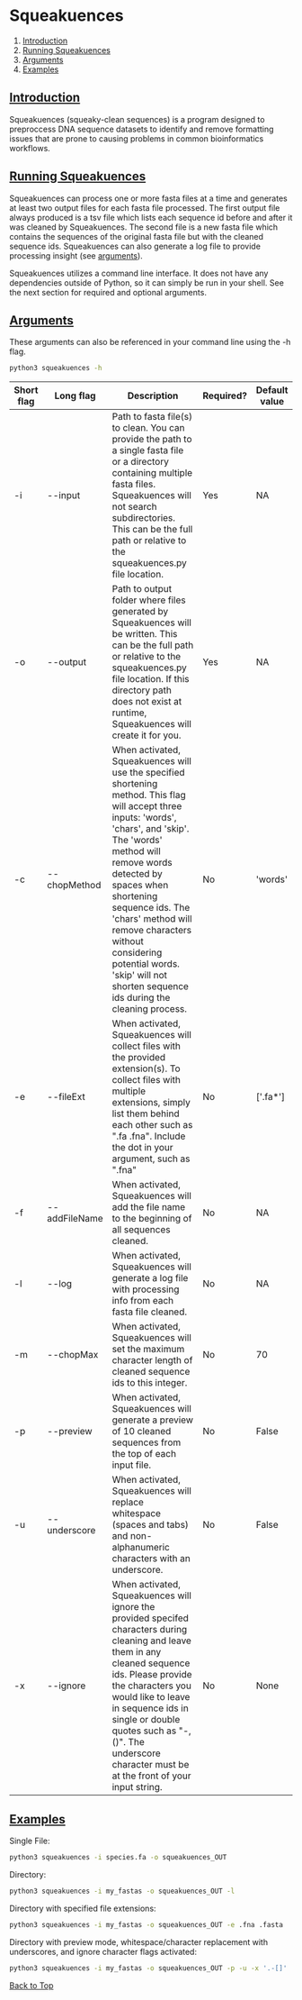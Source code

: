 <a name="top"></a>
# Squeakuences
1. [Introduction](#intro)
2. [Running Squeakuences](#running)
3. [Arguments](#arguments)
4. [Examples](#examples)

## <ins>**Introduction**</ins> <a name="intro"></a>
Squeakuences (squeaky-clean sequences) is a program designed to preproccess DNA sequence datasets to identify and remove formatting issues that are prone to causing problems in common bioinformatics workflows. 

## <ins>**Running Squeakuences**</ins> <a name="running"></a>
Squeakuences can process one or more fasta files at a time and generates at least two output files for each fasta file processed. The first output file always produced is a tsv file which lists each sequence id before and after it was cleaned by Squeakuences. The second file is a new fasta file which contains the sequences of the original fasta file but with the cleaned sequence ids. Squeakuences can also generate a log file to provide processing insight (see [arguments](#arguments)).

Squeakuences utilizes a command line interface. It does not have any dependencies outside of Python, so it can simply be run in your shell. See the next section for required and optional arguments.

## <ins>**Arguments**</ins> <a name="arguments"></a>
These arguments can also be referenced in your command line using the -h flag.
```bash
python3 squeakuences -h
```
| Short flag | Long flag         | Description | Required? | Default value |
|------------|-------------------|-------------|-----------|---------------|
| -i         | --input           | Path to fasta file(s) to clean. You can provide the path to a single fasta file or a directory containing multiple fasta files. Squeakuences will not search subdirectories. This can be the full path or relative to the squeakuences.py file location. | Yes | NA |
| -o         | --output          | Path to output folder where files generated by Squeakuences will be written. This can be the full path or relative to the squeakuences.py file location. If this directory path does not exist at runtime, Squeakuences will create it for you. | Yes | NA |
| -c         | --chopMethod       | When activated, Squeakuences will use the specified shortening method. This flag will accept three inputs: 'words', 'chars', and 'skip'. The 'words' method will remove words detected by spaces when shortening sequence ids. The 'chars' method will remove characters without considering potential words. 'skip' will not shorten sequence ids during the cleaning process. | No | 'words' |
| -e         | --fileExt          | When activated, Squeakuences will collect files with the provided extension(s). To collect files with multiple extensions, simply list them behind each other such as ".fa .fna". Include the dot in your argument, such as ".fna" | No | ['.fa*'] |
| -f         | --addFileName          | When activated, Squeakuences will add the file name to the beginning of all sequences cleaned. | No | NA |
| -l         | --log          | When activated, Squeakuences will generate a log file with processing info from each fasta file cleaned. | No | NA |
| -m         | --chopMax          | When activated, Squeakuences will set the maximum character length of cleaned sequence ids to this integer. | No | 70 |
| -p         | --preview          | When activated, Squeakuences will generate a preview of 10 cleaned sequences from the top of each input file. | No | False |
| -u         | --underscore          | When activated, Squeakuences will replace whitespace (spaces and tabs) and non-alphanumeric characters with an underscore. | No | False |
| -x         | --ignore          | When activated, Squeakuences will ignore the provided specifed characters during cleaning and leave them in any cleaned sequence ids. Please provide the characters you would like to leave in sequence ids in single or double quotes such as "-,()". The underscore character must be at the front of your input string. | No | None |

## <ins>**Examples**</ins> <a name="examples"></a>
Single File:
```bash
python3 squeakuences -i species.fa -o squeakuences_OUT 
```

Directory:
```bash
python3 squeakuences -i my_fastas -o squeakuences_OUT -l
```

Directory with specified file extensions:
```bash
python3 squeakuences -i my_fastas -o squeakuences_OUT -e .fna .fasta
```

Directory with preview mode, whitespace/character replacement with underscores, and ignore character flags activated:
```bash
python3 squeakuences -i my_fastas -o squeakuences_OUT -p -u -x '.-[]'
```

[Back to Top](#top)
